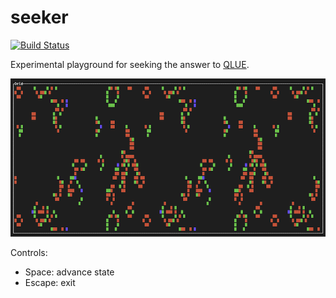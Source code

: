 # seeker
[![Build Status](https://github.com/kvark/seeker/workflows/check/badge.svg)](https://github.com/kvark/seeker/actions)

Experimental playground for seeking the answer to [QLUE](https://kvark.github.io/seeker/).

![grid](etc/grid-shot.png)

Controls:
  - Space: advance state
  - Escape: exit
